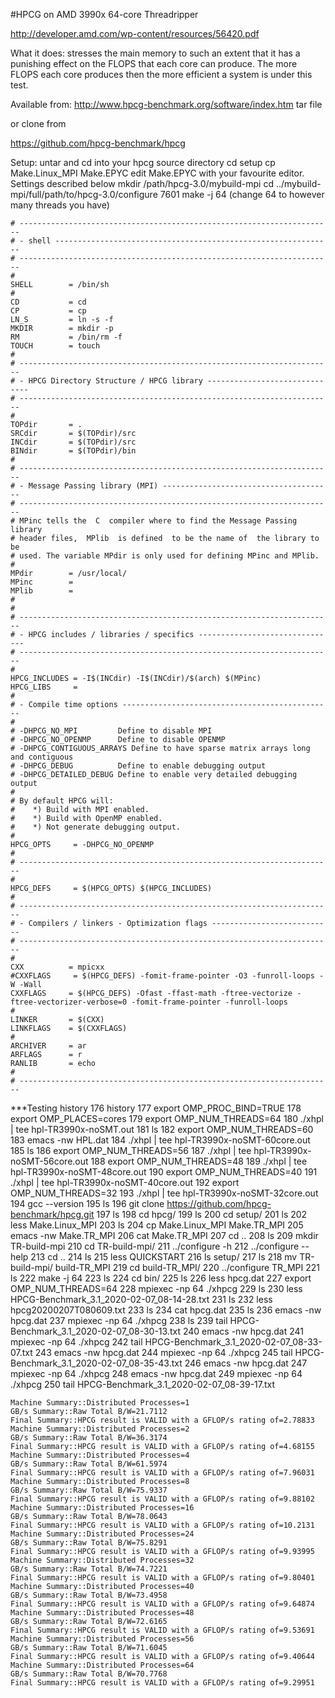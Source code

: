 #HPCG on AMD 3990x 64-core Threadripper

http://developer.amd.com/wp-content/resources/56420.pdf


What it does: stresses the main memory to such an extent that it has a punishing effect on the FLOPS that each core can produce. The more FLOPS each core produces then the more efficient a system is under this test.

Available from: http://www.hpcg-benchmark.org/software/index.htm   tar file

or  clone from

https://github.com/hpcg-benchmark/hpcg


Setup:
untar and cd into your hpcg source directory
cd setup
cp Make.Linux_MPI Make.EPYC
edit Make.EPYC with your favourite editor. Settings described below
mkdir /path/hpcg-3.0/mybuild-mpi
cd ../mybuild-mpi/full/path/to/hpcg-3.0/configure 7601
make -j 64  (change 64 to however many threads you have)

```
# ----------------------------------------------------------------------
# - shell --------------------------------------------------------------
# ----------------------------------------------------------------------
#
SHELL        = /bin/sh
#
CD           = cd
CP           = cp
LN_S         = ln -s -f
MKDIR        = mkdir -p
RM           = /bin/rm -f
TOUCH        = touch
#
# ----------------------------------------------------------------------
# - HPCG Directory Structure / HPCG library ------------------------------
# ----------------------------------------------------------------------
#
TOPdir       = .
SRCdir       = $(TOPdir)/src
INCdir       = $(TOPdir)/src
BINdir       = $(TOPdir)/bin
#
# ----------------------------------------------------------------------
# - Message Passing library (MPI) --------------------------------------
# ----------------------------------------------------------------------
# MPinc tells the  C  compiler where to find the Message Passing library
# header files,  MPlib  is defined  to be the name of  the library to be
# used. The variable MPdir is only used for defining MPinc and MPlib.
#
MPdir        = /usr/local/
MPinc        =
MPlib        =
#
#
# ----------------------------------------------------------------------
# - HPCG includes / libraries / specifics -------------------------------
# ----------------------------------------------------------------------
#
HPCG_INCLUDES = -I$(INCdir) -I$(INCdir)/$(arch) $(MPinc)
HPCG_LIBS     =
#
# - Compile time options -----------------------------------------------
#
# -DHPCG_NO_MPI         Define to disable MPI
# -DHPCG_NO_OPENMP      Define to disable OPENMP
# -DHPCG_CONTIGUOUS_ARRAYS Define to have sparse matrix arrays long and contiguous
# -DHPCG_DEBUG          Define to enable debugging output
# -DHPCG_DETAILED_DEBUG Define to enable very detailed debugging output
#
# By default HPCG will:
#    *) Build with MPI enabled.
#    *) Build with OpenMP enabled.
#    *) Not generate debugging output.
#
HPCG_OPTS     = -DHPCG_NO_OPENMP
#
# ----------------------------------------------------------------------
#
HPCG_DEFS     = $(HPCG_OPTS) $(HPCG_INCLUDES)
#
# ----------------------------------------------------------------------
# - Compilers / linkers - Optimization flags ---------------------------
# ----------------------------------------------------------------------
#
CXX          = mpicxx
#CXXFLAGS     = $(HPCG_DEFS) -fomit-frame-pointer -O3 -funroll-loops -W -Wall
CXXFLAGS     = $(HPCG_DEFS) -Ofast -ffast-math -ftree-vectorize -ftree-vectorizer-verbose=0 -fomit-frame-pointer -funroll-loops
#
LINKER       = $(CXX)
LINKFLAGS    = $(CXXFLAGS)
#
ARCHIVER     = ar
ARFLAGS      = r
RANLIB       = echo
#
# ----------------------------------------------------------------------
```

***Testing history
176  history 
  177  export OMP_PROC_BIND=TRUE
  178  export OMP_PLACES=cores
  179  export OMP_NUM_THREADS=64
  180  ./xhpl | tee hpl-TR3990x-noSMT.out
  181  ls
  182  export OMP_NUM_THREADS=60
  183  emacs -nw HPL.dat
  184  ./xhpl | tee hpl-TR3990x-noSMT-60core.out
  185  ls
  186  export OMP_NUM_THREADS=56
  187  ./xhpl | tee hpl-TR3990x-noSMT-56core.out
  188  export OMP_NUM_THREADS=48
  189  ./xhpl | tee hpl-TR3990x-noSMT-48core.out
  190  export OMP_NUM_THREADS=40
  191  ./xhpl | tee hpl-TR3990x-noSMT-40core.out
  192  export OMP_NUM_THREADS=32
  193  ./xhpl | tee hpl-TR3990x-noSMT-32core.out
  194  gcc --version
  195  ls
  196  git clone https://github.com/hpcg-benchmark/hpcg.git
  197  ls
  198  cd hpcg/
  199  ls
  200  cd setup/
  201  ls
  202  less Make.Linux_MPI 
  203  ls
  204  cp Make.Linux_MPI Make.TR_MPI
  205  emacs -nw Make.TR_MPI 
  206  cat Make.TR_MPI
  207  cd ..
  208  ls
  209  mkdir TR-build-mpi
  210  cd TR-build-mpi/
  211  ../configure -h
  212  ../configure --help
  213  cd ..
  214  ls
  215  less QUICKSTART 
  216  ls setup/
  217  ls
  218  mv TR-build-mpi/ build-TR_MPI
  219  cd build-TR_MPI/
  220  ../configure TR_MPI
  221  ls
  222  make -j 64
  223  ls
  224  cd bin/
  225  ls
  226  less hpcg.dat 
  227  export OMP_NUM_THREADS=64
  228  mpiexec -np 64 ./xhpcg 
  229  ls
  230  less HPCG-Benchmark_3.1_2020-02-07_08-14-28.txt 
  231  ls
  232  less hpcg20200207T080609.txt 
  233  ls
  234  cat hpcg.dat 
  235  ls
  236  emacs -nw hpcg.dat 
  237  mpiexec -np 64 ./xhpcg 
  238  ls
  239  tail HPCG-Benchmark_3.1_2020-02-07_08-30-13.txt 
  240  emacs -nw hpcg.dat 
  241  mpiexec -np 64 ./xhpcg 
  242  tail HPCG-Benchmark_3.1_2020-02-07_08-33-07.txt 
  243  emacs -nw hpcg.dat 
  244  mpiexec -np 64 ./xhpcg 
  245  tail HPCG-Benchmark_3.1_2020-02-07_08-35-43.txt 
  246  emacs -nw hpcg.dat 
  247  mpiexec -np 64 ./xhpcg 
  248  emacs -nw hpcg.dat 
  249  mpiexec -np 64 ./xhpcg 
  250  tail HPCG-Benchmark_3.1_2020-02-07_08-39-17.txt 


```
Machine Summary::Distributed Processes=1
GB/s Summary::Raw Total B/W=21.7112
Final Summary::HPCG result is VALID with a GFLOP/s rating of=2.78833
Machine Summary::Distributed Processes=2
GB/s Summary::Raw Total B/W=36.3174
Final Summary::HPCG result is VALID with a GFLOP/s rating of=4.68155
Machine Summary::Distributed Processes=4
GB/s Summary::Raw Total B/W=61.5974
Final Summary::HPCG result is VALID with a GFLOP/s rating of=7.96031
Machine Summary::Distributed Processes=8
GB/s Summary::Raw Total B/W=75.9337
Final Summary::HPCG result is VALID with a GFLOP/s rating of=9.88102
Machine Summary::Distributed Processes=16
GB/s Summary::Raw Total B/W=78.0643
Final Summary::HPCG result is VALID with a GFLOP/s rating of=10.2131
Machine Summary::Distributed Processes=24
GB/s Summary::Raw Total B/W=75.8291
Final Summary::HPCG result is VALID with a GFLOP/s rating of=9.93995
Machine Summary::Distributed Processes=32
GB/s Summary::Raw Total B/W=74.7221
Final Summary::HPCG result is VALID with a GFLOP/s rating of=9.80401
Machine Summary::Distributed Processes=40
GB/s Summary::Raw Total B/W=73.4958
Final Summary::HPCG result is VALID with a GFLOP/s rating of=9.64874
Machine Summary::Distributed Processes=48
GB/s Summary::Raw Total B/W=72.6165
Final Summary::HPCG result is VALID with a GFLOP/s rating of=9.53691
Machine Summary::Distributed Processes=56
GB/s Summary::Raw Total B/W=71.6045
Final Summary::HPCG result is VALID with a GFLOP/s rating of=9.40644
Machine Summary::Distributed Processes=64
GB/s Summary::Raw Total B/W=70.7768
Final Summary::HPCG result is VALID with a GFLOP/s rating of=9.29951
```

